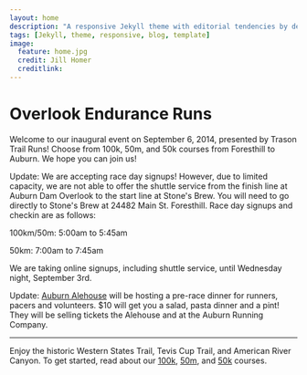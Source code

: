 ```yaml
---
layout: home
description: "A responsive Jekyll theme with editorial tendencies by designer Michael Rose."
tags: [Jekyll, theme, responsive, blog, template]
image:
  feature: home.jpg
  credit: Jill Homer
  creditlink:
---
```


# Overlook Endurance Runs
<p class="lead">
Welcome to our inaugural event on September 6, 2014, presented by Trason Trail Runs! Choose from 100k, 50m, and 50k courses from Foresthill to Auburn. We hope you can join us!
</p>
<p>
Update: We are accepting race day signups! However, due to limited capacity, we are not able to offer the shuttle service from the finish line at Auburn Dam Overlook to the start line at Stone's Brew. You will need to go directly to Stone's Brew at 24482 Main St. Foresthill. Race day signups and checkin are as follows:<p>
<p>
100km/50m: 5:00am to 5:45am<p>
50km: 7:00am to 7:45am<p>

We are taking online signups, including shuttle service, until Wednesday night, September 3rd.
</p>
<p>
Update: <a href="http://auburnalehouse.com/" target="_blank">Auburn Alehouse</a> will be hosting a pre-race dinner for runners, pacers and volunteers. $10 will get you a salad, pasta dinner and a pint! They will be selling tickets the Alehouse and at the Auburn Running Company.
</p>
<hr>

Enjoy the historic Western States Trail, Tevis Cup Trail, and American River Canyon. To get started, read about our <a href="{{ site.url }}/course/100k">100k</a>, <a href="{{ site.url }}/course/50m">50m</a>, and <a href="{{ site.url }}/course/50k">50k</a> courses.


